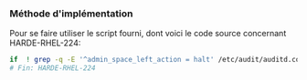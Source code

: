### Méthode d'implémentation
Pour se faire utiliser le script fourni, dont voici le code source concernant HARDE-RHEL-224:
```bash
if  ! grep -q -E '^admin_space_left_action = halt' /etc/audit/auditd.conf ; then sed -e 's/\(admin_space_left_action .*\)/#HARDE-RHEL-224: \1/' -i /etc/audit/auditd.conf; echo "admin_space_left_action = halt" >> /etc/audit/auditd.conf; fi
# Fin: HARDE-RHEL-224
```
